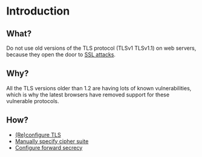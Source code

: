 # Introduction

## What?

Do not use old versions of the TLS protocol (TLSv1 TLSv1.1) on web servers, because they open the door to [SSL attacks](https://network.tymyrddin.dev/docs/notes/hacks). 

## Why?

All the TLS versions older than 1.2 are having lots of known vulnerabilities, which is why the latest browsers have removed support for these vulnerable protocols. 

## How?

* [(Re)configure TLS](tls.md)
* [Manually specify cipher suite](cipher.md)
* [Configure forward secrecy](forward-secrecy.md)

